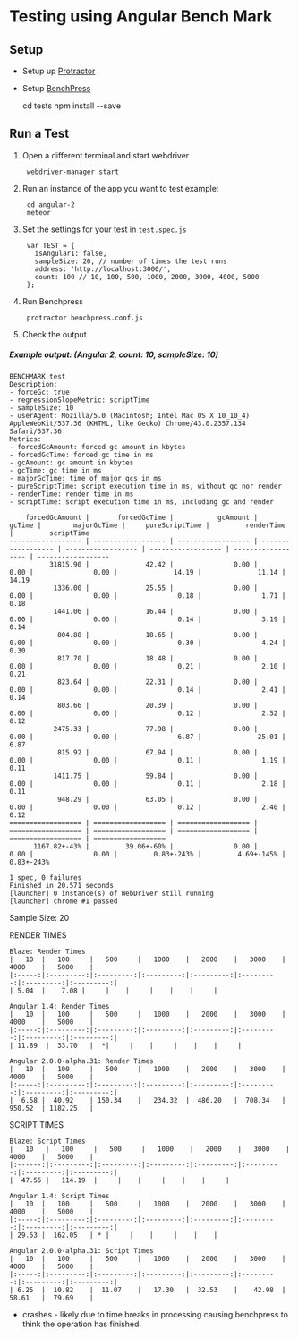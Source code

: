 # Testing using Angular Bench Mark

## Setup

* Setup up [Protractor](https://angular.github.io/protractor/#/)
* Setup [BenchPress](https://github.com/angular/angular/blob/master/modules/benchpress/docs/index.md)


    cd tests
    npm install --save


## Run a Test

1. Open a different terminal and start webdriver

        webdriver-manager start
    
2. Run an instance of the app you want to test
  example:
  
        cd angular-2
        meteor

       
3. Set the settings for your test in `test.spec.js`
   
        var TEST = {
          isAngular1: false,
          sampleSize: 20, // number of times the test runs
          address: 'http://localhost:3000/',
          count: 100 // 10, 100, 500, 1000, 2000, 3000, 4000, 5000
        };
       
          
4. Run Benchpress

        protractor benchpress.conf.js

5. Check the output

##### Example output: (Angular 2, count: 10, sampleSize: 10)

```
BENCHMARK test
Description:
- forceGc: true
- regressionSlopeMetric: scriptTime
- sampleSize: 10
- userAgent: Mozilla/5.0 (Macintosh; Intel Mac OS X 10_10_4) AppleWebKit/537.36 (KHTML, like Gecko) Chrome/43.0.2357.134 Safari/537.36
Metrics:
- forcedGcAmount: forced gc amount in kbytes
- forcedGcTime: forced gc time in ms
- gcAmount: gc amount in kbytes
- gcTime: gc time in ms
- majorGcTime: time of major gcs in ms
- pureScriptTime: script execution time in ms, without gc nor render
- renderTime: render time in ms
- scriptTime: script execution time in ms, including gc and render

    forcedGcAmount |       forcedGcTime |           gcAmount |             gcTime |        majorGcTime |     pureScriptTime |         renderTime |         scriptTime
------------------ | ------------------ | ------------------ | ------------------ | ------------------ | ------------------ | ------------------ | ------------------
          31815.90 |              42.42 |               0.00 |               0.00 |               0.00 |              14.19 |              11.14 |              14.19
           1336.00 |              25.55 |               0.00 |               0.00 |               0.00 |               0.18 |               1.71 |               0.18
           1441.06 |              16.44 |               0.00 |               0.00 |               0.00 |               0.14 |               3.19 |               0.14
            804.88 |              18.65 |               0.00 |               0.00 |               0.00 |               0.30 |               4.24 |               0.30
            817.70 |              18.48 |               0.00 |               0.00 |               0.00 |               0.21 |               2.10 |               0.21
            823.64 |              22.31 |               0.00 |               0.00 |               0.00 |               0.14 |               2.41 |               0.14
            803.66 |              20.39 |               0.00 |               0.00 |               0.00 |               0.12 |               2.52 |               0.12
           2475.33 |              77.98 |               0.00 |               0.00 |               0.00 |               6.87 |              25.01 |               6.87
            815.92 |              67.94 |               0.00 |               0.00 |               0.00 |               0.11 |               1.19 |               0.11
           1411.75 |              59.84 |               0.00 |               0.00 |               0.00 |               0.11 |               2.18 |               0.11
            948.29 |              63.05 |               0.00 |               0.00 |               0.00 |               0.12 |               2.40 |               0.12
================== | ================== | ================== | ================== | ================== | ================== | ================== | ==================
      1167.82+-43% |         39.06+-60% |               0.00 |               0.00 |               0.00 |         0.83+-243% |         4.69+-145% |         0.83+-243%

1 spec, 0 failures
Finished in 20.571 seconds
[launcher] 0 instance(s) of WebDriver still running
[launcher] chrome #1 passed
```

Sample Size: 20

RENDER TIMES

```
Blaze: Render Times
|   10  |   100     |   500     |   1000    |   2000    |   3000    |   4000    |   5000    |    
|:-----:|:---------:|:---------:|:---------:|:---------:|:---------:|:---------:|:---------:|
| 5.04  |    7.08 |     |    |     |    |    |     |

Angular 1.4: Render Times
|   10  |   100     |   500     |   1000    |   2000    |   3000    |   4000    |   5000    |    
|:-----:|:---------:|:---------:|:---------:|:---------:|:---------:|:---------:|:---------:|
| 11.89  |  33.70   |  *|     |    |     |    |    |     |

Angular 2.0.0-alpha.31: Render Times
|   10  |   100     |   500     |   1000    |   2000    |   3000    |   4000    |   5000    |    
|:-----:|:---------:|:---------:|:---------:|:---------:|:---------:|:---------:|:---------:|
|  6.58 |  40.92    | 150.34    |   234.32  |  486.20   |  708.34   |   950.52  | 1182.25   |
```

SCRIPT TIMES

```
Blaze: Script Times
|   10   |   100     |   500     |   1000    |   2000    |   3000    |   4000    |   5000    |    
|:------:|:---------:|:---------:|:---------:|:---------:|:---------:|:---------:|:---------:|
|  47.55 |   114.19  |     |    |     |    |    |     |

Angular 1.4: Script Times
|   10  |   100     |   500     |   1000    |   2000    |   3000    |   4000    |   5000    |    
|:-----:|:---------:|:---------:|:---------:|:---------:|:---------:|:---------:|:---------:|
| 29.53 |  162.05   | * |     |    |     |    |    |     

Angular 2.0.0-alpha.31: Script Times
|   10  |   100     |   500     |   1000    |   2000    |   3000    |   4000    |   5000    |    
|:-----:|:---------:|:---------:|:---------:|:---------:|:---------:|:---------:|:---------:|
| 6.25  |  10.82    |  11.07    |   17.30   |  32.53    |    42.98  |   58.61   |  79.69    |
```

* crashes - likely due to time breaks in processing causing benchpress to think the operation has finished.